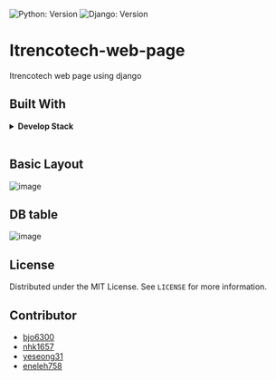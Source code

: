![Python: Version](https://img.shields.io/badge/python-3.8.5-blue)
![Django: Version](https://img.shields.io/badge/Django-3.1.3-blue)

# Itrencotech-web-page
Itrencotech web page using django

## Built With
<details> <summary> <b> Develop Stack   </b></summary>
</br>

* ![Python](https://img.shields.io/badge/-Python-000000?style=flat&logo=python)
* ![Django](https://img.shields.io/badge/-Django-000000?style=flat&logo=django)
* ![MySQL](https://img.shields.io/badge/-MySQL-000000?style=flat&logo=mysql)    
* ![Google Drive](https://img.shields.io/badge/-GoogleDrive-000000?style=flat&logo=google-drive)  
* ![AWS EC2](https://img.shields.io/badge/-EC2-000000?style=flat&logo=amazon-aws)  
* ![Jira](https://img.shields.io/badge/-Jira-000000?style=flat&logo=jira)  

</details>
</br>


## Basic Layout
![image](https://user-images.githubusercontent.com/70627982/148470242-313bb656-1c60-463f-8963-4d39c295136a.png)

## DB table
![image](https://user-images.githubusercontent.com/70627982/149728303-3b3df2ed-368c-44a2-befb-d88716161e89.png)



## License

Distributed under the MIT License. See `LICENSE` for more information.

## Contributor
* [bjo6300](https://github.com/bjo6300) <br>
* [nhk1657](https://github.com/nhk1657) <br>
* [yeseong31](https://github.com/yeseong31) <br>
* [eneleh758](https://github.com/eneleh758) <br>
